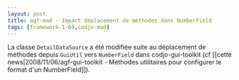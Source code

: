 ```yaml
---
layout: post
title: agf-mad - Impact déplacement de méthodes dans NumberField
tags: [framework-1-69,codjo-mad]
---
```

La classe ```DetailDataSource``` a été modifiée suite au déplacement de méthodes depuis ```GuiUtil``` vers ```NumberField``` dans codjo-gui-toolkit (cf [[cette news|2008/11/06/agf-gui-toolkit - Méthodes utilitaires pour configurer le format d'un NumberField]]).